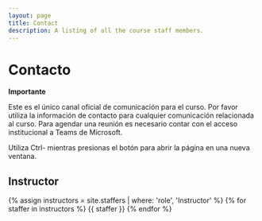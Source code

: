 ```yaml
---
layout: page
title: Contact
description: A listing of all the course staff members.
---
```


# Contacto

**Importante**

Este es el único canal oficial de comunicación para el curso. Por favor utiliza la información de contacto para cualquier comunicación relacionada al curso.
Para agendar una reunión es necesario contar con el acceso institucional a Teams de Microsoft. 

Utiliza Ctrl- mientras presionas el botón para abrir la página en una nueva ventana.

## Instructor

{% assign instructors = site.staffers | where: 'role', 'Instructor' %}
{% for staffer in instructors %}
{{ staffer }}
{% endfor %}


